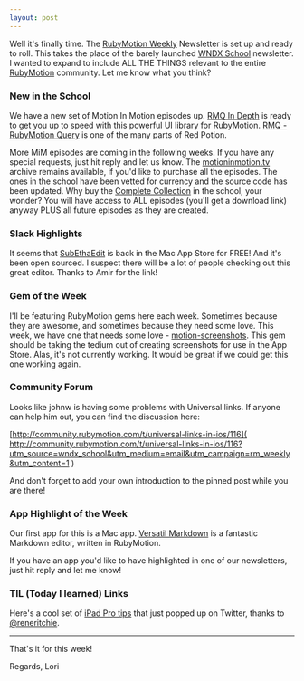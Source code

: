 ```yaml
---
layout: post
---
```

Well it's finally time. The [RubyMotion Weekly](https://rubymotionweekly.com) Newsletter is set
up and ready to roll. This takes the place of the barely
launched [WNDX School](https://wndx.school) newsletter. I wanted to expand to include
ALL THE THINGS relevant to the entire [RubyMotion](https://rubymotion.com) community. Let
me know what you think?

### New in the School

We have a new set of Motion In Motion episodes up. [RMQ In Depth]( http://drip.la/c/eyJhY2NvdW50X2lkIjoiNjg0MjExMSIsInRyaWdnZXJfaWQiOiIxMTE5MzQ4ODMiLCJkeW5hbWljX3VybCI6bnVsbCwidXJsIjoiaHR0cHM6Ly93bmR4LnNjaG9vbC9wL3JtcSJ9?utm_source=wndx_school&utm_medium=email&utm_campaign=rm_weekly&utm_content=new_in_school ) is ready to get you up to speed with this powerful UI library
for RubyMotion. [RMQ - RubyMotion Query](http://rubymotionquery.com) is one of the many parts of Red Potion.

More MiM episodes are coming in the following weeks. If you have
any special requests, just hit reply and let us know. The
[motioninmotion.tv]( http://drip.la/c/eyJhY2NvdW50X2lkIjoiNjg0MjExMSIsInRyaWdnZXJfaWQiOiI2MTM1NzkwMDEiLCJkeW5hbWljX3VybCI6bnVsbCwidXJsIjoiaHR0cHM6Ly9tb3Rpb25pbm1vdGlvbi50diJ9?utm_source=wndx_school&utm_medium=email&utm_campaign=rm_weekly&utm_content=1 ) archive remains available, if you'd like to purchase all the
episodes. The ones in the school have been vetted for currency
and the source code has been updated. Why buy the [Complete
Collection]( http://drip.la/c/eyJhY2NvdW50X2lkIjoiNjg0MjExMSIsInRyaWdnZXJfaWQiOiI2MTk1NDg2NjEiLCJkeW5hbWljX3VybCI6bnVsbCwidXJsIjoiaHR0cHM6Ly93bmR4LnNjaG9vbC9wL21vdGlvbi1pbi1tb3Rpb24tY29sbGVjdGlvbiJ9?utm_source=wndx_school&utm_medium=email&utm_campaign=rm_weekly&utm_content=1 ) in the school, your wonder? You will have access to ALL
episodes (you'll get a download link) anyway PLUS all future
episodes as they are created.

### Slack Highlights

It seems that [SubEthaEdit]( https://rant.monkeydom.de/posts/2018/11/28/see-is-back?utm_source=wndx_school&utm_medium=email&utm_campaign=rm_weekly&utm_content=1 ) is back in the Mac App Store for FREE! And it's been open
sourced. I suspect there will be a lot of people checking out
this great editor. Thanks to Amir for the link!

### Gem of the Week

I'll be featuring RubyMotion gems here each week.
Sometimes because they are awesome, and sometimes because they
need some love. This week, we have one that needs some love -
[motion-screenshots]( https://github.com/clayallsopp/motion-screenshots?utm_source=wndx_school&utm_medium=email&utm_campaign=rm_weekly&utm_content=1 ). This gem should be taking the tedium out of creating
screenshots for use in the App Store. Alas, it's not currently
working. It would be great if we could get this one working
again.

### Community Forum

Looks like johnw is having some problems with Universal links.
If anyone can help him out, you can find the discussion here:

[http://community.rubymotion.com/t/universal-links-in-ios/116]( http://community.rubymotion.com/t/universal-links-in-ios/116?utm_source=wndx_school&utm_medium=email&utm_campaign=rm_weekly&utm_content=1 )

And don't forget to add your own introduction to the pinned post
while you are there!

### App Highlight of the Week

Our first app for this is a Mac app. [Versatil Markdown]( https://versatilapp.com?utm_source=wndx_school&utm_medium=email&utm_campaign=rm_weekly&utm_content=1 ) is a fantastic Markdown editor, written in RubyMotion.

If you have an app you'd like to have highlighted in one of our
newsletters, just hit reply and let me know!

### TIL (Today I learned) Links

Here's a cool set of [iPad Pro tips](https://youtu.be/mtigvHQVQPQ?utm_source=wndx_school&utm_medium=email&utm_campaign=rm_weekly&utm_content=1 ) that just popped up on Twitter, thanks to [@reneritchie](https://twitter.com/reneritchie).

----
That's it for this week!

Regards, Lori
